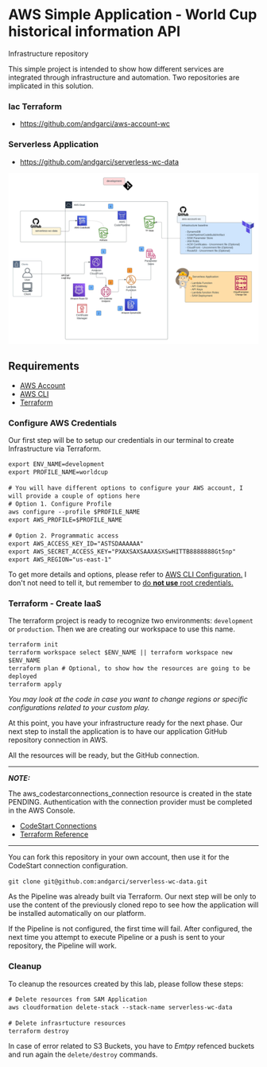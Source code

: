 # AWS Simple Application - World Cup historical information API
Infrastructure repository

This simple project is intended to show how different services are integrated through infrastructure and automation.
Two repositories are implicated in this solution.

### Iac Terraform
- https://github.com/andgarci/aws-account-wc

### Serverless Application
- https://github.com/andgarci/serverless-wc-data

![Architecture](https://github.com/andgarci/aws-account-wc/blob/main/architecture.jpg?raw=true)


## Requirements
- [AWS Account](http://aws.amazon.com/)
- [AWS CLI](https://aws.amazon.com/cli/)
- [Terraform](https://learn.hashicorp.com/tutorials/terraform/install-cli)

### Configure AWS Credentials

Our first step will be to setup our credentials in our terminal to create Infrastructure via Terraform.

```shell
export ENV_NAME=development
export PROFILE_NAME=worldcup

# You will have different options to configure your AWS account, I will provide a couple of options here
# Option 1. Configure Profile
aws configure --profile $PROFILE_NAME
export AWS_PROFILE=$PROFILE_NAME

# Option 2. Programmatic access
export AWS_ACCESS_KEY_ID="ASTSDAAAAAA"
export AWS_SECRET_ACCESS_KEY="PXAXSAXSAAXASXSwHITTB8888888Gt5np"
export AWS_REGION="us-east-1"
```

To get more details and options, please refer to [AWS CLI Configuration.](https://docs.aws.amazon.com/cli/latest/userguide/cli-configure-quickstart.html)
I don't not need to tell it, but remember to [do **not use** root credentials.](https://docs.aws.amazon.com/accounts/latest/reference/best-practices-root-user.html)

### Terraform - Create IaaS

The terraform project is ready to recognize two environments: `development` or `production`. Then we are creating our workspace to use this name.

```shell
terraform init
terraform workspace select $ENV_NAME || terraform workspace new $ENV_NAME
terraform plan # Optional, to show how the resources are going to be deployed
terraform apply
```

_You may look at the code in case you want to change regions or specific configurations related to your custom play._

At this point, you have your infrastructure ready for the next phase. Our next step to install the application is to have our application GitHub repository connection in AWS.

All the resources will be ready, but the GitHub connection.

---
**_NOTE:_**   

The aws_codestarconnections_connection resource is created in the state PENDING. Authentication with the connection provider must be completed in the AWS Console.

- [CodeStart Connections](https://docs.aws.amazon.com/dtconsole/latest/userguide/connections-update.html?icmpid=docs_acp_help_panel)
- [Terraform Reference](https://registry.terraform.io/providers/hashicorp/aws/latest/docs/resources/codestarconnections_connection)
---

You can fork this repository in your own account, then use it for the CodeStart connection configuration.

`git clone git@github.com:andgarci/serverless-wc-data.git`

As the Pipeline was already built via Terraform. Our next step will be only to use the content of the previously cloned repo to see how the application will be installed automatically on our platform.

If the Pipeline is not configured, the first time will fail. After configured, the next time you attempt to execute Pipeline or a push is sent to your repository, the Pipeline will work.

### Cleanup

To cleanup the resources created by this lab, please follow these steps:

```shell
# Delete resources from SAM Application
aws cloudformation delete-stack --stack-name serverless-wc-data

# Delete infrasrtucture resources
terraform destroy
```

In case of error related to S3 Buckets, you have to _Emtpy_ refenced buckets and run again the `delete/destroy` commands.